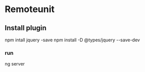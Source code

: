 # Remoteunit


## Install plugin
npm intall jquery -save
npm install -D @types/jquery --save-dev

### run
ng server